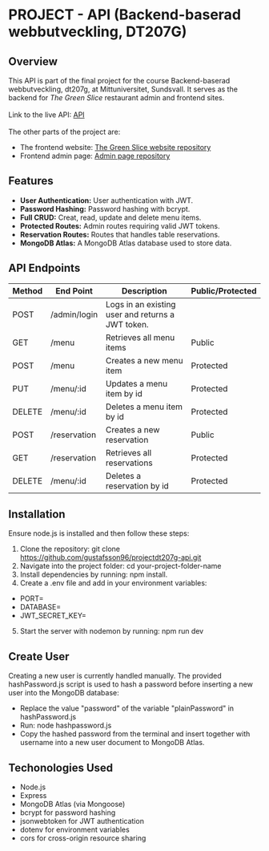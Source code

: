 # PROJECT - API (Backend-baserad webbutveckling, DT207G)

## Overview

This API is part of the final project for the course Backend-baserad webbutveckling, dt207g, at Mittuniversitet, Sundsvall. It serves as the backend for *The Green Slice* restaurant admin and frontend sites. 
<br><br>
Link to the live API: [API](https://projectdt207g-api.onrender.com)
<br><br>
The other parts of the project are:
* The frontend website: [The Green Slice website repository](https://github.com/gustafsson96/projectdt207g-site.git)
* Frontend admin page: [Admin page repository](https://github.com/gustafsson96/projectdt207g-admin.git)

## Features
* **User Authentication:** User authentication with JWT.
* **Password Hashing:** Password hashing with bcrypt.
* **Full CRUD:** Creat, read, update and delete menu items.
* **Protected Routes:** Admin routes requiring valid JWT tokens.
* **Reservation Routes:** Routes that handles table reservations.
* **MongoDB Atlas:** A MongoDB Atlas database used to store data. 

## API Endpoints

| Method     | End Point      | Description         | Public/Protected        |
|------------|----------------|---------------------|---------------------|
| POST       | /admin/login   | Logs in an existing user and returns a JWT token.|
| GET        | /menu          | Retrieves all menu items  | Public     |
| POST       | /menu          | Creates a new menu item   | Protected  |
| PUT        | /menu/:id      | Updates a menu item by id | Protected  |
| DELETE     | /menu/:id      | Deletes a menu item by id | Protected  |
| POST       | /reservation   | Creates a new reservation | Public     |
| GET        | /reservation   | Retrieves all reservations | Protected |
| DELETE     | /menu/:id      | Deletes a reservation by id| Protected |

## Installation

Ensure node.js is installed and then follow these steps:

1. Clone the repository: git clone https://github.com/gustafsson96/projectdt207g-api.git
2. Navigate into the project folder: cd your-project-folder-name
3. Install dependencies by running: npm install.
4. Create a .env file and add in your environment variables:
* PORT=
* DATABASE=
* JWT_SECRET_KEY=
5. Start the server with nodemon by running: npm run dev

## Create User
Creating a new user is currently handled manually. The provided hashPassword.js script is used to hash a password before inserting a new user into the MongoDB database:
* Replace the value "password" of the variable "plainPassword" in hashPassword.js
* Run: node hashpassword.js
* Copy the hashed password from the terminal and insert together with username into a new user document to MongoDB Atlas.

## Techonologies Used 
* Node.js
* Express
* MongoDB Atlas (via Mongoose)
* bcrypt for password hashing
* jsonwebtoken for JWT authentication
* dotenv for environment variables
* cors for cross-origin resource sharing 




